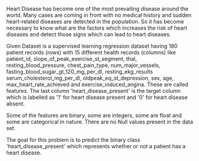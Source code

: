 Heart Disease has become one of the most prevailing disease around the world. Many cases are coming in front with no medical history and sudden heart-related diseases are detected in the population. So it has become necessary to know what are the factors which increases the risk of heart diseases and detect those signs which can lead to heart diseases.

Given Dataset is a supervised learning regression dataset having 180 patient records (rows) with 15 different health records (columns) like patient_id, slope_of_peak_exercise_st_segment, thal, resting_blood_pressure, chest_pain_type, num_major_vessels, fasting_blood_sugar_gt_120_mg_per_dl, resting_ekg_results serum_cholesterol_mg_per_dl, oldpeak_eq_st_depression, sex, age, max_heart_rate_achieved and exercise_induced_angina. These are called features. The last column 'heart_disease_present' is the target column which is labelled as '1' for heart disease present and '0' for heart disease absent.

Some of the features are binary, some are integers, some are float and some are categorical in nature. There are no Null values present in the data set.

The goal for this problem is to predict the binary class 'heart_disease_present' which represents whether or not a patient has a heart disease.
